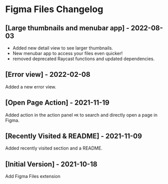 # Figma Files Changelog

## [Large thumbnails and menubar app] - 2022-08-03

- Added new detail view to see larger thumbnails.
- New menubar app to access your files even quicker!
- removed deprecated Raycast functions and updated dependencies.

## [Error view] - 2022-02-08

Added a new error view.

## [Open Page Action] - 2021-11-19

Added action in the action panel `⌘K` to search and directly open a page in Figma.

## [Recently Visited & README] - 2021-11-09

Added recently visited section and a README.

## [Initial Version] - 2021-10-18

Add Figma Files extension
